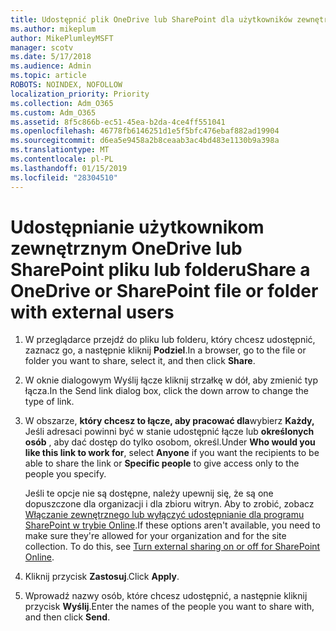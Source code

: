 ```yaml
---
title: Udostępnić plik OneDrive lub SharePoint dla użytkowników zewnętrznych
ms.author: mikeplum
author: MikePlumleyMSFT
manager: scotv
ms.date: 5/17/2018
ms.audience: Admin
ms.topic: article
ROBOTS: NOINDEX, NOFOLLOW
localization_priority: Priority
ms.collection: Adm_O365
ms.custom: Adm_O365
ms.assetid: 8f5c866b-ec51-45ea-b2da-4ce4ff551041
ms.openlocfilehash: 46778fb6146251d1e5f5bfc476ebaf882ad19904
ms.sourcegitcommit: d6ea5e9458a2b8ceaab3ac4bd483e1130b9a398a
ms.translationtype: MT
ms.contentlocale: pl-PL
ms.lasthandoff: 01/15/2019
ms.locfileid: "28304510"
---
```

# <a name="share-a-onedrive-or-sharepoint-file-or-folder-with-external-users"></a><span data-ttu-id="ba58a-102">Udostępnianie użytkownikom zewnętrznym OneDrive lub SharePoint pliku lub folderu</span><span class="sxs-lookup"><span data-stu-id="ba58a-102">Share a OneDrive or SharePoint file or folder with external users</span></span>

1. <span data-ttu-id="ba58a-103">W przeglądarce przejdź do pliku lub folderu, który chcesz udostępnić, zaznacz go, a następnie kliknij **Podziel**.</span><span class="sxs-lookup"><span data-stu-id="ba58a-103">In a browser, go to the file or folder you want to share, select it, and then click **Share**.</span></span>
    
2. <span data-ttu-id="ba58a-104">W oknie dialogowym Wyślij łącze kliknij strzałkę w dół, aby zmienić typ łącza.</span><span class="sxs-lookup"><span data-stu-id="ba58a-104">In the Send link dialog box, click the down arrow to change the type of link.</span></span>
    
3. <span data-ttu-id="ba58a-105">W obszarze, **który chcesz to łącze, aby pracować dla**wybierz **Każdy,** Jeśli adresaci powinni być w stanie udostępnić łącze lub **określonych osób** , aby dać dostęp do tylko osobom, określ.</span><span class="sxs-lookup"><span data-stu-id="ba58a-105">Under **Who would you like this link to work for**, select **Anyone** if you want the recipients to be able to share the link or **Specific people** to give access only to the people you specify.</span></span> 
    
    <span data-ttu-id="ba58a-p101">Jeśli te opcje nie są dostępne, należy upewnij się, że są one dopuszczone dla organizacji i dla zbioru witryn. Aby to zrobić, zobacz [Włączanie zewnętrznego lub wyłączyć udostępnianie dla programu SharePoint w trybie Online](https://go.microsoft.com/fwlink/?linkid=866426).</span><span class="sxs-lookup"><span data-stu-id="ba58a-p101">If these options aren't available, you need to make sure they're allowed for your organization and for the site collection. To do this, see [Turn external sharing on or off for SharePoint Online](https://go.microsoft.com/fwlink/?linkid=866426).</span></span>
    
4. <span data-ttu-id="ba58a-108">Kliknij przycisk **Zastosuj**.</span><span class="sxs-lookup"><span data-stu-id="ba58a-108">Click **Apply**.</span></span>
    
5. <span data-ttu-id="ba58a-109">Wprowadź nazwy osób, które chcesz udostępnić, a następnie kliknij przycisk **Wyślij**.</span><span class="sxs-lookup"><span data-stu-id="ba58a-109">Enter the names of the people you want to share with, and then click **Send**.</span></span>
    

